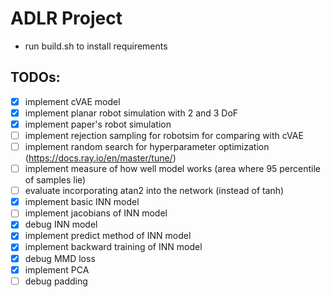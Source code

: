 # ADLR Project

- run build.sh to install requirements

## TODOs:
- [x] implement cVAE model
- [x] implement planar robot simulation with 2 and 3 DoF
- [x] implement paper's robot simulation
- [ ] implement rejection sampling for robotsim for comparing with cVAE
- [ ] implement random search for hyperparameter optimization (https://docs.ray.io/en/master/tune/)
- [ ] implement measure of how well model works (area where 95 percentile of samples lie)
- [ ] evaluate incorporating atan2 into the network (instead of tanh)
- [x] implement basic INN model
- [ ] implement jacobians of INN model
- [x] debug INN model
- [x] implement predict method of INN model
- [x] implement backward training of INN model
- [x] debug MMD loss
- [x] implement PCA
- [ ] debug padding